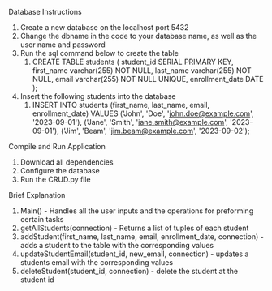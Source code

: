 Database Instructions
1. Create a new database on the localhost port 5432
2. Change the dbname in the code to your database name, as well as the user name and password
3. Run the sql command below to create the table
   1. CREATE TABLE students (
        student_id SERIAL PRIMARY KEY,
        first_name varchar(255) NOT NULL,
        last_name varchar(255) NOT NULL,
        email varchar(255) NOT NULL UNIQUE,
        enrollment_date DATE
    );
4. Insert the following students into the database
   1. INSERT INTO students (first_name, last_name, email, enrollment_date) VALUES
    ('John', 'Doe', 'john.doe@example.com', '2023-09-01'),
    ('Jane', 'Smith', 'jane.smith@example.com', '2023-09-01'),
    ('Jim', 'Beam', 'jim.beam@example.com', '2023-09-02');

Compile and Run Application
1. Download all dependencies
2. Configure the database
3. Run the CRUD.py file

Brief Explanation
1. Main() - Handles all the user inputs and the operations for preforming certain tasks
2. getAllStudents(connection) - Returns a list of tuples of each student
3. addStudent(first_name, last_name, email, enrollment_date, connection) - adds a student to the table with the corresponding values
4. updateStudentEmail(student_id, new_email, connection) - updates a students email with the corresponding values
5. deleteStudent(student_id, connection) - delete the student at the student id